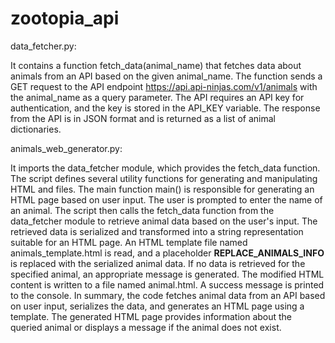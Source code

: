 # zootopia_api

data_fetcher.py:

It contains a function fetch_data(animal_name) that fetches data about animals from an API based on the given animal_name.
The function sends a GET request to the API endpoint https://api.api-ninjas.com/v1/animals with the animal_name as a query parameter.
The API requires an API key for authentication, and the key is stored in the API_KEY variable.
The response from the API is in JSON format and is returned as a list of animal dictionaries.

animals_web_generator.py:

It imports the data_fetcher module, which provides the fetch_data function.
The script defines several utility functions for generating and manipulating HTML and files.
The main function main() is responsible for generating an HTML page based on user input.
The user is prompted to enter the name of an animal.
The script then calls the fetch_data function from the data_fetcher module to retrieve animal data based on the user's input.
The retrieved data is serialized and transformed into a string representation suitable for an HTML page.
An HTML template file named animals_template.html is read, and a placeholder __REPLACE_ANIMALS_INFO__ is replaced with the serialized animal data.
If no data is retrieved for the specified animal, an appropriate message is generated.
The modified HTML content is written to a file named animal.html.
A success message is printed to the console.
In summary, the code fetches animal data from an API based on user input, serializes the data, and generates an HTML page using a template. The generated HTML page provides information about the queried animal or displays a message if the animal does not exist.
